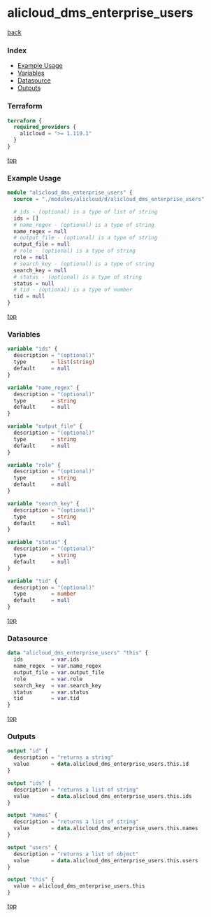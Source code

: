 # alicloud_dms_enterprise_users

[back](../alicloud.md)

### Index

- [Example Usage](#example-usage)
- [Variables](#variables)
- [Datasource](#datasource)
- [Outputs](#outputs)

### Terraform

```terraform
terraform {
  required_providers {
    alicloud = ">= 1.119.1"
  }
}
```

[top](#index)

### Example Usage

```terraform
module "alicloud_dms_enterprise_users" {
  source = "./modules/alicloud/d/alicloud_dms_enterprise_users"

  # ids - (optional) is a type of list of string
  ids = []
  # name_regex - (optional) is a type of string
  name_regex = null
  # output_file - (optional) is a type of string
  output_file = null
  # role - (optional) is a type of string
  role = null
  # search_key - (optional) is a type of string
  search_key = null
  # status - (optional) is a type of string
  status = null
  # tid - (optional) is a type of number
  tid = null
}
```

[top](#index)

### Variables

```terraform
variable "ids" {
  description = "(optional)"
  type        = list(string)
  default     = null
}

variable "name_regex" {
  description = "(optional)"
  type        = string
  default     = null
}

variable "output_file" {
  description = "(optional)"
  type        = string
  default     = null
}

variable "role" {
  description = "(optional)"
  type        = string
  default     = null
}

variable "search_key" {
  description = "(optional)"
  type        = string
  default     = null
}

variable "status" {
  description = "(optional)"
  type        = string
  default     = null
}

variable "tid" {
  description = "(optional)"
  type        = number
  default     = null
}
```

[top](#index)

### Datasource

```terraform
data "alicloud_dms_enterprise_users" "this" {
  ids         = var.ids
  name_regex  = var.name_regex
  output_file = var.output_file
  role        = var.role
  search_key  = var.search_key
  status      = var.status
  tid         = var.tid
}
```

[top](#index)

### Outputs

```terraform
output "id" {
  description = "returns a string"
  value       = data.alicloud_dms_enterprise_users.this.id
}

output "ids" {
  description = "returns a list of string"
  value       = data.alicloud_dms_enterprise_users.this.ids
}

output "names" {
  description = "returns a list of string"
  value       = data.alicloud_dms_enterprise_users.this.names
}

output "users" {
  description = "returns a list of object"
  value       = data.alicloud_dms_enterprise_users.this.users
}

output "this" {
  value = alicloud_dms_enterprise_users.this
}
```

[top](#index)